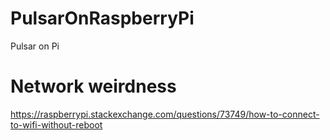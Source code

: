 # PulsarOnRaspberryPi
Pulsar on Pi


# Network weirdness

https://raspberrypi.stackexchange.com/questions/73749/how-to-connect-to-wifi-without-reboot
